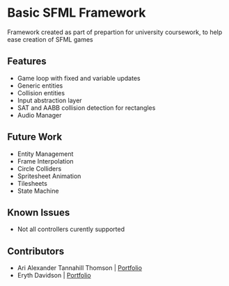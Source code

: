 # Basic SFML Framework

Framework created as part of prepartion for university coursework, to help ease creation of SFML games

## Features
- Game loop with fixed and variable updates
- Generic entities
- Collision entities
- Input abstraction layer
- SAT and AABB collision detection for rectangles
- Audio Manager
  
## Future Work
- Entity Management
- Frame Interpolation
- Circle Colliders
- Spritesheet Animation
- Tilesheets
- State Machine

## Known Issues
- Not all controllers curently supported

## Contributors
- Ari Alexander Tannahill Thomson | [Portfolio](https://www.aatthomsondev.co.uk/)
- Eryth Davidson | [Portfolio](https://eryth.is-a.dev/)


